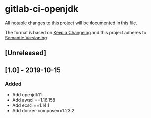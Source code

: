 # gitlab-ci-openjdk
All notable changes to this project will be documented in this file.

The format is based on [Keep a Changelog](http://keepachangelog.com/en/1.0.0/)
and this project adheres to [Semantic Versioning](http://semver.org/spec/v2.0.0.html).

## [Unreleased]

## [1.0] - 2019-10-15
### Added
- Add openjdk11 
- Add awscli==1.16.158
- Add ecscli==1.14.1
- Add docker-compose==1.23.2